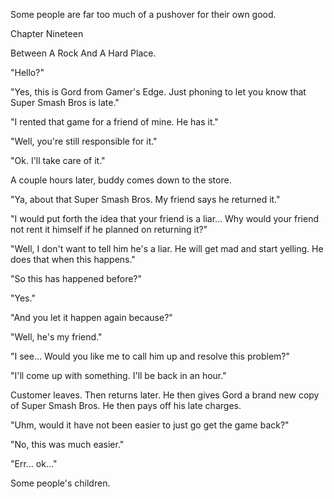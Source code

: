 
 

 

 

 

 

 

 

 

 

 




Some people are far too much of a pushover for their own good.  













Chapter Nineteen


Between A Rock And A Hard Place.

<ring>

"Hello?"

"Yes, this is Gord from Gamer's Edge.  Just phoning to let you know that Super Smash Bros is late."

"I rented that game for a friend of mine.  He has it."

"Well, you're still responsible for it."

"Ok.  I'll take care of it."

<click>

A couple hours later, buddy comes down to the store.

"Ya, about that Super Smash Bros.  My friend says he returned it."

"I would put forth the idea that your friend is a liar…  Why would your friend not rent it himself if he planned on returning it?"

"Well, I don't want to tell him he's a liar.  He will get mad and start yelling.  He does that when this happens."

<blink blink>

"So this has happened before?"

"Yes."

"And you let it happen again because?"

"Well, he's my friend."

"I see…  Would you like me to call him up and resolve this problem?"

"I'll come up with something.  I'll be back in an hour."

Customer leaves.  Then returns later.  He then gives Gord a brand new copy of Super Smash Bros.  He then pays off his late charges.

"Uhm, would it have not been easier to just go get the game back?"

"No, this was much easier."

"Err… ok…"

Some people's children.

 

 

 
 